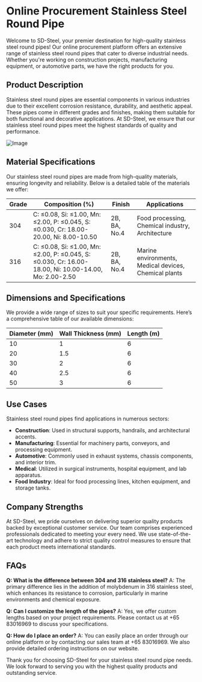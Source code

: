 # Online Procurement Stainless Steel Round Pipe

Welcome to SD-Steel, your premier destination for high-quality stainless steel round pipes! Our online procurement platform offers an extensive range of stainless steel round pipes that cater to diverse industrial needs. Whether you're working on construction projects, manufacturing equipment, or automotive parts, we have the right products for you.

## Product Description

Stainless steel round pipes are essential components in various industries due to their excellent corrosion resistance, durability, and aesthetic appeal. These pipes come in different grades and finishes, making them suitable for both functional and decorative applications. At SD-Steel, we ensure that our stainless steel round pipes meet the highest standards of quality and performance.

![Image](https://github.com/user-attachments/assets/2567258e-e124-4816-932d-1809bd27ef0b)

## Material Specifications

Our stainless steel round pipes are made from high-quality materials, ensuring longevity and reliability. Below is a detailed table of the materials we offer:

| Grade | Composition (%) | Finish | Applications |
|-------|-----------------|--------|--------------|
| 304    | C: ≤0.08, Si: ≤1.00, Mn: ≤2.00, P: ≤0.045, S: ≤0.030, Cr: 18.00-20.00, Ni: 8.00-10.50 | 2B, BA, No.4 | Food processing, Chemical industry, Architecture |
| 316    | C: ≤0.08, Si: ≤1.00, Mn: ≤2.00, P: ≤0.045, S: ≤0.030, Cr: 16.00-18.00, Ni: 10.00-14.00, Mo: 2.00-2.50 | 2B, BA, No.4 | Marine environments, Medical devices, Chemical plants |

## Dimensions and Specifications

We provide a wide range of sizes to suit your specific requirements. Here’s a comprehensive table of our available dimensions:

| Diameter (mm) | Wall Thickness (mm) | Length (m) |
|---------------|---------------------|------------|
| 10            | 1                   | 6          |
| 20            | 1.5                 | 6          |
| 30            | 2                   | 6          |
| 40            | 2.5                 | 6          |
| 50            | 3                   | 6          |

## Use Cases

Stainless steel round pipes find applications in numerous sectors:

- **Construction**: Used in structural supports, handrails, and architectural accents.
- **Manufacturing**: Essential for machinery parts, conveyors, and processing equipment.
- **Automotive**: Commonly used in exhaust systems, chassis components, and interior trim.
- **Medical**: Utilized in surgical instruments, hospital equipment, and lab apparatus.
- **Food Industry**: Ideal for food processing lines, kitchen equipment, and storage tanks.

## Company Strengths

At SD-Steel, we pride ourselves on delivering superior quality products backed by exceptional customer service. Our team comprises experienced professionals dedicated to meeting your every need. We use state-of-the-art technology and adhere to strict quality control measures to ensure that each product meets international standards.

## FAQs

**Q: What is the difference between 304 and 316 stainless steel?**
A: The primary difference lies in the addition of molybdenum in 316 stainless steel, which enhances its resistance to corrosion, particularly in marine environments and chemical exposure.

**Q: Can I customize the length of the pipes?**
A: Yes, we offer custom lengths based on your project requirements. Please contact us at +65 83016969 to discuss your specifications.

**Q: How do I place an order?**
A: You can easily place an order through our online platform or by contacting our sales team at +65 83016969. We also provide detailed ordering instructions on our website.

Thank you for choosing SD-Steel for your stainless steel round pipe needs. We look forward to serving you with the highest quality products and outstanding service.